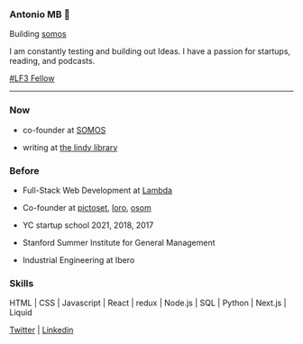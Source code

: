 ### Antonio MB :space_invader:

Building [somos](http://siempresomos.com/)

I am constantly testing and building out Ideas. I have a passion for startups, reading, and podcasts.

[#LF3 Fellow](https://latitud.com/)

---

### Now

* co-founder at [SOMOS](http://siempresomos.com/)

* writing at [the lindy library](https://thelindylibrary.org/)

### Before

* Full-Stack Web Development at [Lambda](https://lambdaschool.com/)

* Co-founder at [pictoset](https://www.pictoset.com/), [loro](https://www.myloro.com/), [osom](http://www.osom.io/)

* YC startup school 2021, 2018, 2017

* Stanford Summer Institute for General Management

* Industrial Engineering at Ibero

### Skills

HTML | CSS | Javascript | React | redux | Node.js | SQL | Python | Next.js | Liquid


[Twitter](https://twitter.com/tono_mtzb) | [Linkedin](https://www.linkedin.com/in/antoniomtzb/) 
